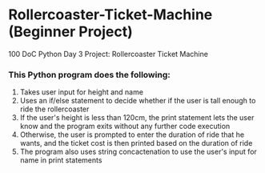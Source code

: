 # Rollercoaster-Ticket-Machine (Beginner Project)
100 DoC Python Day 3 Project: Rollercoaster Ticket Machine

### This Python program does the following:
1. Takes user input for height and name
2. Uses an if/else statement to decide whether if the user is tall enough to ride the rollercoaster
3. If the user's height is less than 120cm, the print statement lets the user know and the program exits without any further code execution
4. Otherwise, the user is prompted to enter the duration of ride that he wants, and the ticket cost is then printed based on the duration of ride
5. The program also uses string concactenation to use the user's input for name in print statements
